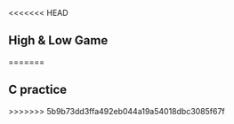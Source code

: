<<<<<<< HEAD
<h2>High & Low Game</h2>
=======
<h2>C practice </h2>
>>>>>>> 5b9b73dd3ffa492eb044a19a54018dbc3085f67f
